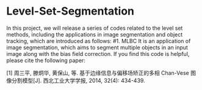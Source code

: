 # Level-Set-Segmentation
In this project, we will release a series of codes related to the level set methods, including the applications in image segmentation and 
object tracking, which are introduced as follows:
#1. MLBC
 It is an application of image segmentation, which aims to segment multiple objects in an input image along with the bias field correction. If you find this code is helpful, please cite the following paper:
 
 [1] 周三平, 滕炯华, 黄保山, 等. 基于边缘信息与偏移场矫正的多相 Chan-Vese 图像分割模型[J]. 西北工业大学学报, 2014, 32(4): 434-439.
